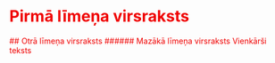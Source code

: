 # Pirmā līmeņa virsraksts
<BODY TEXT="#F0000">
## Otrā līmeņa virsraksts
###### Mazākā līmeņa virsraksts
Vienkārši teksts
